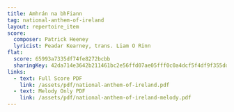 ```yaml
---
title: Amhrán na bhFiann
tag: national-anthem-of-ireland
layout: repertoire_item
score:
  composer: Patrick Heeney
  lyricist: Peadar Kearney, trans. Liam O Rinn
flat:
  score: 65993a7335df74fe8272bcbb
  sharingKey: 42da714e3642b211461bc2e56ffd07ae05fff0c0a4dcf5f4df9f355dddde11f438d6a208ef4ef4ee77e3f0bbcaf0e922e2718c3617ca204bbfee1ce854651429
links:
  - text: Full Score PDF
    link: /assets/pdf/national-anthem-of-ireland.pdf
  - text: Melody Only PDF
    link: /assets/pdf/national-anthem-of-ireland-melody.pdf
---
```

